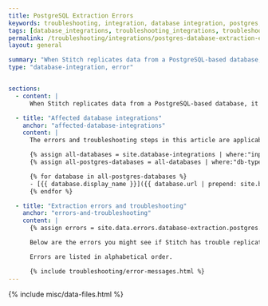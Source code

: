 ```yaml
---
title: PostgreSQL Extraction Errors
keywords: troubleshooting, integration, database integration, postgres, binlog error, extraction error, heroku, google cloudsql, rds
tags: [database_integrations, troubleshooting_integrations, troubleshooting_errors]
permalink: /troubleshooting/integrations/postgres-database-extraction-errors
layout: general

summary: "When Stitch replicates data from a PostgreSQL-based database, it will check for the required user permissions and database server settings. If permissions or server settings aren't properly defined, an error may arise. In this article are the errors you might see and how to resolve them."
type: "database-integration, error"


sections:
  - content: |
      When Stitch replicates data from a PostgreSQL-based database, it will check for the required user permissions and database server settings. If permissions or server settings aren't properly defined, you may receive an error during the Extraction phase of the replication process. These errors will surface in the integration's [Extraction Logs]({{ link.replication.extraction-logs | prepend: site.baseurl }}).

  - title: "Affected database integrations"
    anchor: "affected-database-integrations"
    content: |
      The errors and troubleshooting steps in this article are applicable to the following database integrations:

      {% assign all-databases = site.database-integrations | where:"input",true %}
      {% assign all-postgres-databases = all-databases | where:"db-type","postgres" | sort: "title" %}

      {% for database in all-postgres-databases %}
      - [{{ database.display_name }}]({{ database.url | prepend: site.baseurl }})
      {% endfor %}

  - title: "Extraction errors and troubleshooting"
    anchor: "errors-and-troubleshooting"
    content: |
      {% assign errors = site.data.errors.database-extraction.postgres.all | sort: "message" %}

      Below are the errors you might see if Stitch has trouble replicating data from a PostgreSQL-based database, as well as how to resolve them.

      Errors are listed in alphabetical order.

      {% include troubleshooting/error-messages.html %}
---
```

{% include misc/data-files.html %}